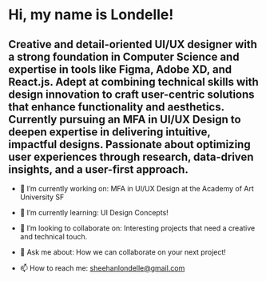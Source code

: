 # Hi, my name is Londelle!

## Creative and detail-oriented UI/UX designer with a strong foundation in Computer Science and expertise in tools like Figma, Adobe XD, and React.js. Adept at combining technical skills with design innovation to craft user-centric solutions that enhance functionality and aesthetics. Currently pursuing an MFA in UI/UX Design to deepen expertise in delivering intuitive, impactful designs. Passionate about optimizing user experiences through research, data-driven insights, and a user-first approach.


* 🔭 I’m currently working on: MFA in UI/UX Design at the Academy of Art University SF

* 🌱 I’m currently learning: UI Design Concepts!

* 👯 I’m looking to collaborate on: Interesting projects that need a creative and technical touch.

* 💬 Ask me about: How we can collaborate on your next project!

* 📫 How to reach me: sheehanlondelle@gmail.com

